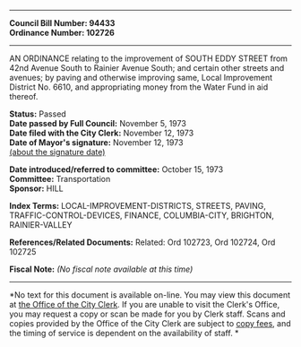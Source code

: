 * * * * *  
  
**Council Bill Number: [](#h0)[](#h2)94433**   
**Ordinance Number: 102726**  
  
* * * * *  
  
AN ORDINANCE relating to the improvement of SOUTH EDDY STREET from 42nd Avenue South to Rainier Avenue South; and certain other streets and avenues; by paving and otherwise improving same, Local Improvement District No. 6610, and appropriating money from the Water Fund in aid thereof.  
  
**Status:** Passed   
**Date passed by Full Council:** November 5, 1973   
**Date filed with the City Clerk:** November 12, 1973   
**Date of Mayor's signature:** November 12, 1973   
[(about the signature date)](/~public/approvaldate.htm)   
  
  
**Date introduced/referred to committee:** October 15, 1973   
**Committee:** Transportation   
**Sponsor:** HILL   
  
**Index Terms:** LOCAL-IMPROVEMENT-DISTRICTS, STREETS, PAVING, TRAFFIC-CONTROL-DEVICES, FINANCE, COLUMBIA-CITY, BRIGHTON, RAINIER-VALLEY  
  
**References/Related Documents:** Related: Ord 102723, Ord 102724, Ord 102725  
  
**Fiscal Note:** *(No fiscal note available at this time)*  
  
* * * * *  
  
*No text for this document is available on-line. You may view this document at [the Office of the City Clerk](http://www.seattle.gov/leg/clerk/contactUs.htm). If you are unable to visit the Clerk's Office, you may request a copy or scan be made for you by Clerk staff. Scans and copies provided by the Office of the City Clerk are subject to [copy fees](http://clerk.seattle.gov/~public/clerkfees.htm), and the timing of service is dependent on the availability of staff. *  
  
  
